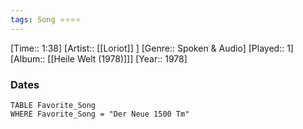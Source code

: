 ```yaml
---
tags: Song ⭐⭐⭐⭐ 
---
```

[Time:: 1:38]
[Artist:: [[Loriot]] ]
[Genre:: Spoken & Audio]
[Played:: 1]
[Album:: [[Heile Welt (1978)]]]
[Year:: 1978]
### Dates
````dataview
TABLE Favorite_Song
WHERE Favorite_Song = "Der Neue 1500 Tm"
````